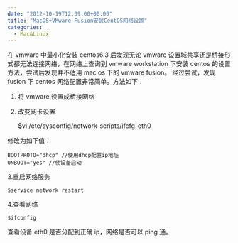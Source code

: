 ```yaml
---
date: "2012-10-19T12:39:00+00:00"
title: "MacOS+VMware Fusion安装CentOS网络设置"
categories:
  - Mac&Linux
---
```


在 vmware 中最小化安装 centos6.3 后发现无论 vmware 设置城共享还是桥接形式都无法连接网络，在网络上查询到 vmware workstation 下安装 centos 的设置方法，尝试后发现并不适用 mac os 下的 vmware fusion。
经过尝试，发现 fusion 下 centos 网络配置非常简单。方法如下：

1. 将 vmware 设置成桥接网络
2. 改变网卡设置

   $vi /etc/sysconfig/network-scripts/ifcfg-eth0

修改为如下值：

    BOOTPROTO="dhcp" //使用dhcp配置ip地址
    ONBOOT="yes" //使设备启动

3.重启网络服务

    $service network restart

4.查看网络

    $ifconfig

查看设备 eth0 是否分配到正确 ip，网络是否可以 ping 通。
